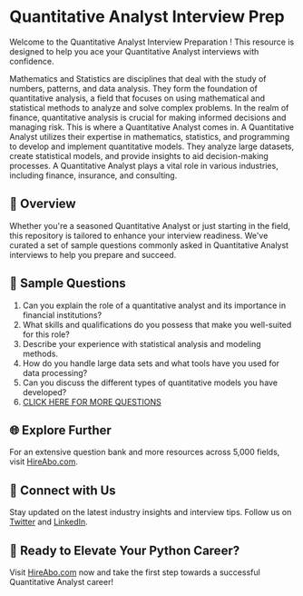 # Quantitative Analyst Interview Prep

Welcome to the Quantitative Analyst Interview Preparation ! This resource is designed to help you ace your Quantitative Analyst interviews with confidence.

Mathematics and Statistics are disciplines that deal with the study of numbers, patterns, and data analysis. They form the foundation of quantitative analysis, a field that focuses on using mathematical and statistical methods to analyze and solve complex problems. In the realm of finance, quantitative analysis is crucial for making informed decisions and managing risk. This is where a Quantitative Analyst comes in. A Quantitative Analyst utilizes their expertise in mathematics, statistics, and programming to develop and implement quantitative models. They analyze large datasets, create statistical models, and provide insights to aid decision-making processes. A Quantitative Analyst plays a vital role in various industries, including finance, insurance, and consulting.

## 🚀 Overview

Whether you're a seasoned Quantitative Analyst or just starting in the field, this repository is tailored to enhance your interview readiness. We've curated a set of sample questions commonly asked in Quantitative Analyst interviews to help you prepare and succeed.

## 📝 Sample Questions

1. Can you explain the role of a quantitative analyst and its importance in financial institutions?
2. What skills and qualifications do you possess that make you well-suited for this role?
3. Describe your experience with statistical analysis and modeling methods.
4. How do you handle large data sets and what tools have you used for data processing?
5. Can you discuss the different types of quantitative models you have developed?
6. [CLICK HERE FOR MORE QUESTIONS](https://hireabo.com/job/19_3_0/Quantitative%20Analyst)

## 🌐 Explore Further

For an extensive question bank and more resources across 5,000 fields, visit [HireAbo.com](https://www.hireabo.com).

## 📱 Connect with Us

Stay updated on the latest industry insights and interview tips. Follow us on [Twitter](https://twitter.com/hireabo) and [LinkedIn](https://www.linkedin.com/in/hire-abo-3609972a8/).

## 🚀 Ready to Elevate Your Python Career?

Visit [HireAbo.com](https://www.hireabo.com) now and take the first step towards a successful Quantitative Analyst career!